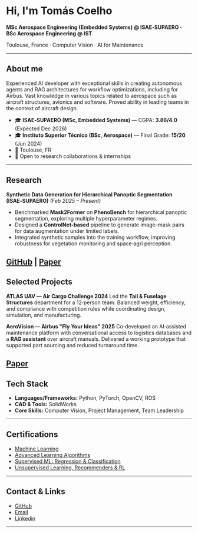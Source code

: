 # Hi, I'm Tomás Coelho 

**MSc Aerospace Engineering (Embedded Systems) @ ISAE‑SUPAERO · BSc Aerospace Engineering @ IST**

Toulouse, France · Computer Vision · AI for Maintenance

---

## About me

Experienced AI developer with exceptional skills in creating autonomous agents and RAG architectures for workflow optimizations, including for Airbus.  Vast knowledge in various topics related to aerospace such as aircraft structures, avionics and software. Proved ability in leading teams in the context of aircraft design.  

* 🎓 **ISAE‑SUPAERO (MSc, Embedded Systems)** — CGPA: **3.86/4.0** (Expected Dec 2026)
* 🎓 **Instituto Superior Técnico (BSc, Aerospace)** — Final Grade: **15/20** (Jun 2024)
* 📍 Toulouse, FR
* 💼 Open to research collaborations & internships

---

## Research

**Synthetic Data Generation for Hierarchical Panoptic Segmentation (ISAE‑SUPAERO)** *(Feb 2025 – Present)*

* Benchmarked **Mask2Former** on **PhenoBench** for hierarchical panoptic segmentation, exploring multiple hyperparameter regimes.
* Designed a **ControlNet‑based** pipeline to generate image–mask pairs for data augmentation under limited labels.
* Integrated synthetic samples into the training workflow, improving robustness for vegetation monitoring and space‑agri perception.

[GitHub](https://github.com/TomasCoelho23/hierarchical-segmentation-with-synthetic-data)  |  [Paper](https://drive.google.com/file/d/1f7X9e0ARktgJsrhsthU3vcoMlZuTKZIG/view?usp=sharing)
---

## Selected Projects

**ATLAS UAV — Air Cargo Challenge 2024**
Led the **Tail & Fuselage Structures** department for a 12‑person team. Balanced weight, efficiency, and compliance with competition rules while coordinating design, simulation, and manufacturing.

**AeroVision — Airbus "Fly Your Ideas" 2025**
Co‑developed an AI‑assisted maintenance platform with conversational access to logistics databases and a **RAG assistant** over aircraft manuals. Delivered a working prototype that supported part sourcing and reduced turnaround time.

[Paper](https://drive.google.com/file/d/1BUn6Mw2Rps3KrnPv9s4DA0DeVOIT4r9X/view?usp=sharing)
---

## Tech Stack

* **Languages/Frameworks:** Python, PyTorch, OpenCV, ROS
* **CAD & Tools:** SolidWorks
* **Core Skills:** Computer Vision, Project Management, Team Leadership

---

## Certifications

* [Machine Learning](https://www.coursera.org/account/accomplishments/specialization/2SNHSVNZKBVZ)
* [Advanced Learning Algorithms](https://www.coursera.org/account/accomplishments/verify/JW4185DGSYPO)
* [Supervised ML: Regression & Classification](https://www.coursera.org/account/accomplishments/verify/YQO9TBAD5WPC)
* [Unsupervised Learning, Recommenders & RL](https://www.coursera.org/account/accomplishments/verify/MGC6NJR0SNLN)

---
## Contact & Links

* [GitHub](https://github.com/TomasCoelho23)
* [Email](mailto:tomas.g.c.coelho@gmail.com)
* [Linkedin](https://www.linkedin.com/in/tom%C3%A1s-coelho-692a00227/)

<!-- Optional: add a public LinkedIn or website here -->
---

